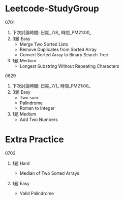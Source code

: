 # Leetcode-StudyGroup

0701

1. 下次討論時間: 日期_7/8_  時間_PM21:00_
2. 3題 Easy 
     - Merge Two Sorted Lists
     - Remove Duplicates from Sorted Array
     - Convert Sorted Array to Binary Search Tree
3. 1題 Medium
     - Longest Substring Without Repeating Characters


0629

1. 下次討論時間: 日期_7/1_  時間_PM21:00_
2. 3題 Easy 
     - Two sum 
     - Palindrome 
     - Roman to Integer
3. 1題 Medium
     - Add Two Numbers


# Extra Practice

0703
1. 1題 Hard
     - Median of Two Sorted Arrays
     
2. 1題 Easy
     - Valid Palindrome
